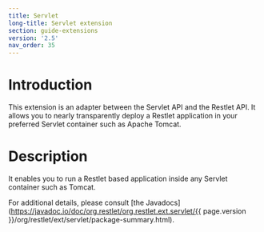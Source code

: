 ```yaml
---
title: Servlet
long-title: Servlet extension
section: guide-extensions
version: '2.5'
nav_order: 35
---
```

# Introduction

This extension is an adapter between the Servlet API and the Restlet
API. It allows you to nearly transparently deploy a Restlet application
in your preferred Servlet container such as Apache Tomcat.

# Description

It enables you to run a Restlet based application inside any Servlet
container such as Tomcat.

For additional details, please consult [the
Javadocs](https://javadoc.io/doc/org.restlet/org.restlet.ext.servlet/{{ page.version }}/org/restlet/ext/servlet/package-summary.html).
